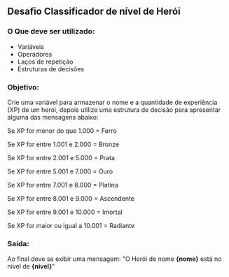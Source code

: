 ## **Desafio Classificador de nível de Herói**

### **O Que deve ser utilizado:**

- Variáveis
- Operadores
- Laços de repetição
- Estruturas de decisões

### **Objetivo:**

Crie uma variável para armazenar o nome e a quantidade de experiência (XP) de um herói, depois utilize uma estrutura de decisão para apresentar alguma das mensagens abaixo:

Se XP for menor do que 1.000 = Ferro

Se XP for entre 1.001 e 2.000 = Bronze

Se XP for entre 2.001 e 5.000 = Prata

Se XP for entre 5.001 e 7.000 = Ouro

Se XP for entre 7.001 e 8.000 = Platina

Se XP for entre 8.001 e 9.000 = Ascendente

Se XP for entre 9.001 e 10.000 = Imortal

Se XP for maior ou igual a 10.001 = Radiante

### **Saída:**

Ao final deve se exibir uma mensagem:
"O Herói de nome **{nome}** está no nível de **{nivel}**"

 

